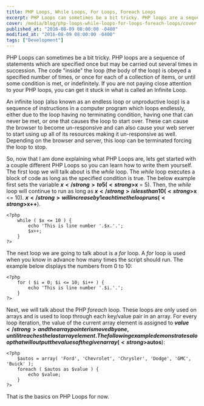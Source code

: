 ```yaml
---
title: PHP Loops, While Loops, For Loops, Foreach Loops
excerpt: PHP Loops can sometimes be a bit tricky. PHP loops are a sequence of statements which are specified once but may be carried out several times in succession.
cover: /media/blog/php-loops-while-loops-for-loops-foreach-loops/cover.webp
published_at: "2016-08-09 08:00:00 -0400"
modified_at: "2016-08-09 08:00:00 -0400"
tags: ["Development"]
---
```


PHP Loops can sometimes be a bit tricky. PHP loops are a sequence of statements which are specified once but may be carried out several times in succession. The code "inside" the loop (the body of the loop) is obeyed a specified number of times, or once for each of a collection of items, or until some condition is met, or indefinitely. If you are not paying close attention to your PHP loops, you can get it stuck in what is called an Infinite Loop.

An infinite loop (also known as an endless loop or unproductive loop) is a sequence of instructions in a computer program which loops endlessly, either due to the loop having no terminating condition, having one that can never be met, or one that causes the loop to start over. These can cause the browser to become un-responsive and can also cause your web server to start using up all of its resources making it un-responsive as well. Depending on the browser and server, this loop can be terminated forcing the loop to stop.

So, now that I am done explaining what PHP Loops are, lets get started with a couple different PHP Loops so you can learn how to write them yourself. The first loop we will talk about is the <em>while</em> loop. The <em>while</em> loop executes a block of code as long as the specified condition is true. The below example first sets the variable <strong>$x</strong> to 5 (<strong>$x</strong> = 5). Then, the <em>while</em> loop will continue to run as long as <strong>$x</strong> is less than 10 (<strong>$x</strong> &lt;= 10). <strong>$x</strong> will increase by 1 each time the loop runs (<strong>$x++</strong>).

<pre><code class="language-php">&lt;?php
    while ( $x &lt;= 10 ) {
        echo 'This is line number '.$x.'.';
        $x++;
    }
?&gt;
</code></pre>

The next loop we are going to talk about is a <em>for</em> loop. A <em>for</em> loop is used when you know in advance how many times the script should run. The example below displays the numbers from 0 to 10:

<pre><code class="language-php">&lt;?php
    for ( $i = 0; $i &lt;= 10; $i++ ) {
        echo 'This is line number '.$i.'.';
    }
?&gt;
</code></pre>

Next, we will talk about the PHP <em>foreach</em> loop. These loops are only used on arrays and is used to loop through each key/value pair in an array. For every loop iteration, the value of the current array element is assigned to <strong>$value</strong> and the array pointer is moved by one, until it reaches the last array element. The following example demonstrates a loop that will output the values of the given array (<strong>$autos</strong>):

<pre><code class="language-php">&lt;?php
    $autos = array( 'Ford', 'Chevrolet', 'Chrysler', 'Dodge', 'GMC', 'Buick' );
    foreach ( $autos as $value ) {
        echo $value;
    }
?&gt;
</code></pre>

That is the basics on PHP Loops for now.
